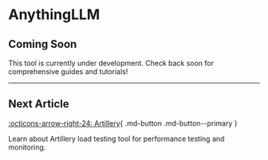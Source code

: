 # AnythingLLM

## Coming Soon

This tool is currently under development. Check back soon for comprehensive guides and tutorials!

---

## Next Article

[:octicons-arrow-right-24: Artillery](../artillery/index.md){ .md-button .md-button--primary }

Learn about Artillery load testing tool for performance testing and monitoring.
